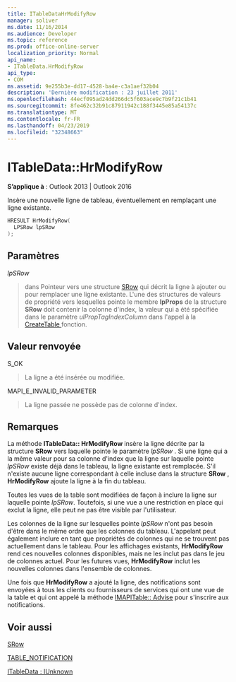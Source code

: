 ```yaml
---
title: ITableDataHrModifyRow
manager: soliver
ms.date: 11/16/2014
ms.audience: Developer
ms.topic: reference
ms.prod: office-online-server
localization_priority: Normal
api_name:
- ITableData.HrModifyRow
api_type:
- COM
ms.assetid: 9e255b3e-dd17-4528-ba4e-c3a1aef32b04
description: 'Dernière modification : 23 juillet 2011'
ms.openlocfilehash: 44ecf095ad24dd266dc5f603ace9c7b9f21c1b41
ms.sourcegitcommit: 8fe462c32b91c87911942c188f3445e85a54137c
ms.translationtype: MT
ms.contentlocale: fr-FR
ms.lasthandoff: 04/23/2019
ms.locfileid: "32348663"
---
```

# <a name="itabledatahrmodifyrow"></a>ITableData::HrModifyRow

  
  
**S’applique à** : Outlook 2013 | Outlook 2016 
  
Insère une nouvelle ligne de tableau, éventuellement en remplaçant une ligne existante.
  
```cpp
HRESULT HrModifyRow(
  LPSRow lpSRow
);
```

## <a name="parameters"></a>Paramètres

 _lpSRow_
  
> dans Pointeur vers une structure [SRow](srow.md) qui décrit la ligne à ajouter ou pour remplacer une ligne existante. L'une des structures de valeurs de propriété vers lesquelles pointe le membre **lpProps** de la structure **SRow** doit contenir la colonne d'index, la valeur qui a été spécifiée dans le paramètre _ulPropTagIndexColumn_ dans l'appel à la [CreateTable ](createtable.md)fonction. 
    
## <a name="return-value"></a>Valeur renvoyée

S_OK 
  
> La ligne a été insérée ou modifiée.
    
MAPI_E_INVALID_PARAMETER 
  
> La ligne passée ne possède pas de colonne d'index.
    
## <a name="remarks"></a>Remarques

La méthode **ITableData:: HrModifyRow** insère la ligne décrite par la structure **SRow** vers laquelle pointe le paramètre _lpSRow_ . Si une ligne qui a la même valeur pour sa colonne d'index que la ligne sur laquelle pointe _lpSRow_ existe déjà dans le tableau, la ligne existante est remplacée. S'il n'existe aucune ligne correspondant à celle incluse dans la structure **SRow** , **HrModifyRow** ajoute la ligne à la fin du tableau. 
  
Toutes les vues de la table sont modifiées de façon à inclure la ligne sur laquelle pointe _lpSRow_. Toutefois, si une vue a une restriction en place qui exclut la ligne, elle peut ne pas être visible par l'utilisateur. 
  
Les colonnes de la ligne sur lesquelles pointe _lpSRow_ n'ont pas besoin d'être dans le même ordre que les colonnes du tableau. L'appelant peut également inclure en tant que propriétés de colonnes qui ne se trouvent pas actuellement dans le tableau. Pour les affichages existants, **HrModifyRow** rend ces nouvelles colonnes disponibles, mais ne les inclut pas dans le jeu de colonnes actuel. Pour les futures vues, **HrModifyRow** inclut les nouvelles colonnes dans l'ensemble de colonnes. 
  
Une fois que **HrModifyRow** a ajouté la ligne, des notifications sont envoyées à tous les clients ou fournisseurs de services qui ont une vue de la table et qui ont appelé la méthode [IMAPITable:: Advise](imapitable-advise.md) pour s'inscrire aux notifications. 
  
## <a name="see-also"></a>Voir aussi



[SRow](srow.md)
  
[TABLE_NOTIFICATION](table_notification.md)
  
[ITableData : IUnknown](itabledataiunknown.md)

